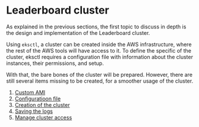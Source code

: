 # Leaderboard cluster

As explained in the previous sections, the first topic to discuss in depth is the design and implementation of the Leaderboard cluster.

Using `eksctl`, a cluster can be created inside the AWS infrastructure, where the rest of the AWS tools will have access to it. To define the specific of the cluster, eksctl requires a configuration file with information about the cluster instances, their permissions, and setup. 

With that, the bare bones of the cluster will be prepared. However, there are still several items missing to be created, for a smoother usage of the cluster.

1. [Custom AMI](/docs/3_1_creation_of_the_ami.md)
1. [Configuratioon file](/docs/3_2_cluster_configuration.md)
1. [Creation of the cluster](/docs/3_3_cluster_creation.md)
1. [Saving the logs](/docs/3_4_logging_to_cloudwatch.md)
1. [Manage cluster access](/docs/3_5_cluster_access.md)
